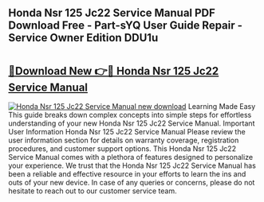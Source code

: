 ## Honda Nsr 125 Jc22 Service Manual PDF Download Free - Part-sYQ User Guide Repair - Service Owner Edition DDU1u

# <h2><a href="http://cf22399.oget.top/?id=Honda+Nsr+125+Jc22+Service+Manual">🔗Download New 👉🔴 Honda Nsr 125 Jc22 Service Manual</a></h2>

[![Honda Nsr 125 Jc22 Service Manual new download](https://i.imgur.com/5g1atiW.png)](http://cf22399.oget.top/?id=Honda+Nsr+125+Jc22+Service+Manual)
Learning Made Easy This guide breaks down complex concepts into simple steps for effortless understanding of your new Honda Nsr 125 Jc22 Service Manual. Important User Information Honda Nsr 125 Jc22 Service Manual Please review the user information section for details on warranty coverage, registration procedures, and customer support options. This Honda Nsr 125 Jc22 Service Manual comes with a plethora of features designed to personalize your experience. We trust that the Honda Nsr 125 Jc22 Service Manual has been a reliable and effective resource in your efforts to learn the ins and outs of your new device. In case of any queries or concerns, please do not hesitate to reach out to our customer service team.
